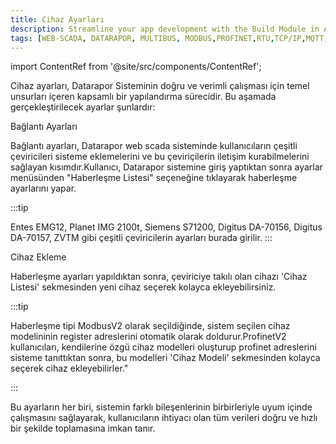 ```yaml
---
title: Cihaz Ayarları
description: Streamline your app development with the Build Module in Appcircle, offering automated builds for iOS and Android platforms.
tags: [WEB-SCADA, DATARAPOR, MULTIBUS, MODBUS,PROFINET,RTU,TCP/IP,MQTT,BACNET,SCADA,VERI TOPLAMA]
---
```

import ContentRef from '@site/src/components/ContentRef';


 
 

Cihaz ayarları, Datarapor Sisteminin doğru ve verimli çalışması için temel unsurları içeren kapsamlı bir yapılandırma sürecidir. Bu aşamada gerçekleştirilecek ayarlar şunlardır:

 


 
 
<ContentRef url="/docs/Konfigürasyon/devicesetting/ConnectionMap">Bağlantı Ayarları </ContentRef>




Bağlantı ayarları, Datarapor web scada sisteminde  kullanıcıların çeşitli çeviricileri sisteme eklemelerini ve bu çeviriçilerin iletişim kurabilmelerini sağlayan kısımdır.Kullanıcı, Datarapor sistemine giriş yaptıktan sonra ayarlar menüsünden "Haberleşme Listesi" seçeneğine tıklayarak haberleşme ayarlarını yapar.

:::tip
 
Entes EMG12, Planet IMG 2100t, Siemens S71200, Digitus DA-70156, Digitus DA-70157, ZVTM gibi çeşitli çeviricilerin ayarları burada girilir.
:::

<ContentRef url="/docs/Konfigürasyon/devicesetting/adddevice"> Cihaz Ekleme</ContentRef>

Haberleşme ayarları yapıldıktan sonra, çeviriciye takılı olan cihazı 'Cihaz Listesi' sekmesinden yeni cihaz seçerek kolayca ekleyebilirsiniz.


 :::tip

Haberleşme tipi  ModbusV2 olarak seçildiğinde, sistem seçilen cihaz modelininin register adreslerini otomatik olarak doldurur.ProfinetV2 kullanıcıları, kendilerine özgü cihaz modelleri oluşturup profinet adreslerini sisteme tanıttıktan sonra, bu modelleri 'Cihaz Modeli' sekmesinden kolayca seçerek cihaz ekleyebilirler."

:::




  Bu ayarların her biri, sistemin farklı bileşenlerinin birbirleriyle uyum içinde çalışmasını sağlayarak, kullanıcıların ihtiyacı olan tüm verileri doğru ve hızlı bir şekilde toplamasına imkan tanır.

 








